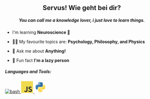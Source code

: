<h2 align="center">Servus! Wie geht bei dir?</h1>
<h5 align="center">You can call me a knowledge lover, i just love to learn things.</h3>

- I'm learning **Neuroscience 🦠**

- 🧑‍🏫 My favourite topics are: **Psychology, Philosophy, and Physics**

- 💬 Ask me about **Anything!**

- 🤧 Fun fact **I'm a lazy person**

<p align="left">
</p>

<h5 align="left">Languages and Tools:</h3>
<p align="left"> <a href="https://www.gnu.org/software/bash/" target="_blank" rel="noreferrer"> <img src="https://www.vectorlogo.zone/logos/gnu_bash/gnu_bash-icon.svg" alt="bash" width="40" height="40"/> </a> <a href="https://developer.mozilla.org/en-US/docs/Web/JavaScript" target="_blank" rel="noreferrer"> <img src="https://raw.githubusercontent.com/devicons/devicon/master/icons/javascript/javascript-original.svg" alt="javascript" width="40" height="40"/> </a> <a href="https://www.python.org" target="_blank" rel="noreferrer"> <img src="https://raw.githubusercontent.com/devicons/devicon/master/icons/python/python-original.svg" alt="python" width="40" height="40"/> </a> </p>
